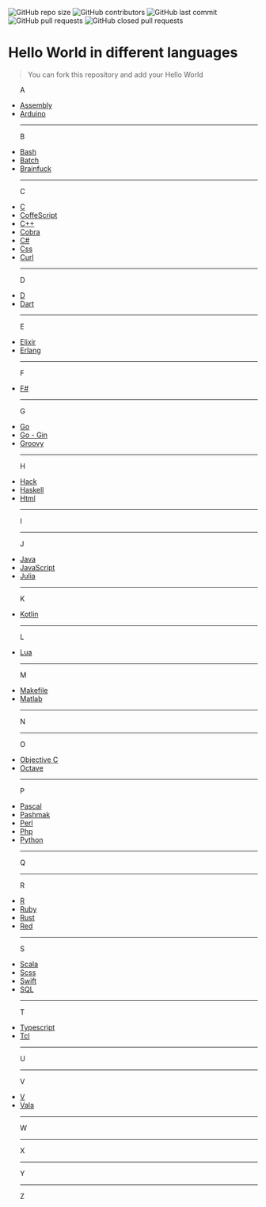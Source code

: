 <p>
<img alt="GitHub repo size" src="https://img.shields.io/github/repo-size/BlackIQ/Hello-World">
<img alt="GitHub contributors" src="https://img.shields.io/github/contributors/BlackIQ/Hello-World">
<img alt="GitHub last commit" src="https://img.shields.io/github/last-commit/BlackIQ/Hello-World">
<img alt="GitHub pull requests" src="https://img.shields.io/github/issues-pr/BlackIQ/Hello-World">
<img alt="GitHub closed pull requests" src="https://img.shields.io/github/issues-pr-closed/BlackIQ/Hello-World">
</p>

# Hello World in different languages

> You can fork this repository and add your Hello World

<ul>
<p>A</p>
<li><a href="/Assembly">Assembly</a></li>
<li><a href="/Arduino">Arduino</a></li>
<hr>
<p>B</p>
<li><a href="/Bash">Bash</a></li>
<li><a href="/Batch">Batch</a></li>
<li><a href="/Brainfuck">Brainfuck</a></li>
<hr>
<p>C</p>
<li><a href="/C">C</a></li>
<li><a href="/CoffeScript">CoffeScript</a></li>
<li><a href="/Cpp">C++</a></li>
<li><a href="/Cobra">Cobra</a></li>
<li><a href="/Csharp">C#</a></li>
<li><a href="/Css">Css</a></li>
<li><a href="/Curl">Curl</a></li>
<hr>
<p>D</p>
<li><a href="/D">D</a></li>
<li><a href="/Dart">Dart</a></li>
<hr>
<p>E</p>
<li><a href="/Elixir">Elixir</a></li>
<li><a href="/Erlang">Erlang</a></li>
<hr>
<p>F</p>
<li><a href="/Fsharp">F#</a></li>
<hr>
<p>G</p>
<li><a href="/Go">Go</a></li>
<li><a href="/Go-Gin">Go - Gin</a></li>
<li><a href="/Groovy">Groovy</a></li>
<hr>
<p>H</p>
<li><a href="/Hack">Hack</a></li>
<li><a href="/Haskell">Haskell</a></li>
<li><a href="/Html">Html</a></li>
<hr>
<p>I</p>
<hr>
<p>J</p>
<li><a href="/Java">Java</a></li>
<li><a href="/JavaScript">JavaScript</a></li>
<li><a href="/Julia">Julia</a></li>
<hr>
<p>K</p>
<li><a href="/Kotlin">Kotlin</a></li>
<hr>
<p>L</p>
<li><a href="/Lua">Lua</a></li>
<hr>
<p>M</p>
<li><a href="/Makefile">Makefile</a></li>
<li><a href="/Matlab">Matlab</a></li>
<hr>
<p>N</p>
<hr>
<p>O</p>
<li><a href="/OBJECTIVE-C">Objective C</a></li>
<li><a href="/Octave">Octave</a></li>
<hr>
<p>P</p>
<li><a href="/Pascal">Pascal</a></li>
<li><a href="/Pashmak">Pashmak</a></li>
<li><a href="/Perl">Perl</a></li>
<li><a href="/Php">Php</a></li>
<li><a href="/Python">Python</a></li>
<hr>
<p>Q</p>
<hr>
<p>R</p>
<li><a href="/R">R</a></li>
<li><a href="/Ruby">Ruby</a></li>
<li><a href="/Rust">Rust</a></li>
<li><a href="/Red">Red</a></li>
<hr>
<p>S</p>
<li><a href="/Scala">Scala</a></li>
<li><a href="/Scss">Scss</a></li>
<li><a href="/Swift">Swift</a></li>
<li><a href="/SQL">SQL</a></li>
<hr>
<p>T</p>
<li><a href="/Typescript">Typescript</a></li>
<li><a href="/Tcl">Tcl</a></li>
<hr>
<p>U</p>
<hr>
<p>V</p>
<li><a href="/V">V</a></li>
<li><a href="/Vala">Vala</a></li>
<hr>
<p>W</p>
<hr>
<p>X</p>
<hr>
<p>Y</p>
<hr>
<p>Z</p>
</ul>
